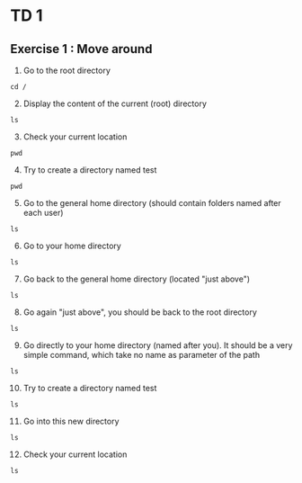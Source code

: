 # TD 1

## Exercise 1 : Move around
1. Go to the root directory
``` 
cd /
```

2.  Display the content of the current (root) directory

``` 
ls
```

3. Check your current location
``` 
pwd
```

4. Try to create a directory named test
``` 
pwd
```
5. Go to the general home directory (should contain folders named after
each user)
``` 
ls
```
6. Go to your home directory
``` 
ls
```
7. Go back to the general home directory (located "just above")
``` 
ls
```
8. Go again "just above", you should be back to the root directory
``` 
ls
```
9. Go directly to your home directory (named after you). It should be a
very simple command, which take no name as parameter of the path
``` 
ls
```
10. Try to create a directory named test
``` 
ls
```
11. Go into this new directory
``` 
ls
```
12. Check your current location
``` 
ls
```
